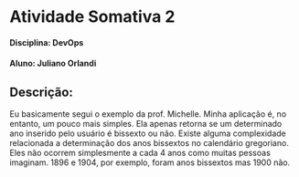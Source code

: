 # Atividade Somativa 2
#### Disciplina: DevOps
#### Aluno: Juliano Orlandi

## Descrição:

Eu basicamente segui o exemplo da prof. Michelle. Minha aplicação é, no entanto, um pouco mais simples. Ela apenas retorna se um determinado ano inserido pelo usuário é bissexto ou não. Existe alguma complexidade relacionada a determinação dos anos bissextos no calendário gregoriano. Eles não ocorrem simplesmente a cada 4 anos como muitas pessoas imaginam. 1896 e 1904, por exemplo, foram anos bissextos mas 1900 não.